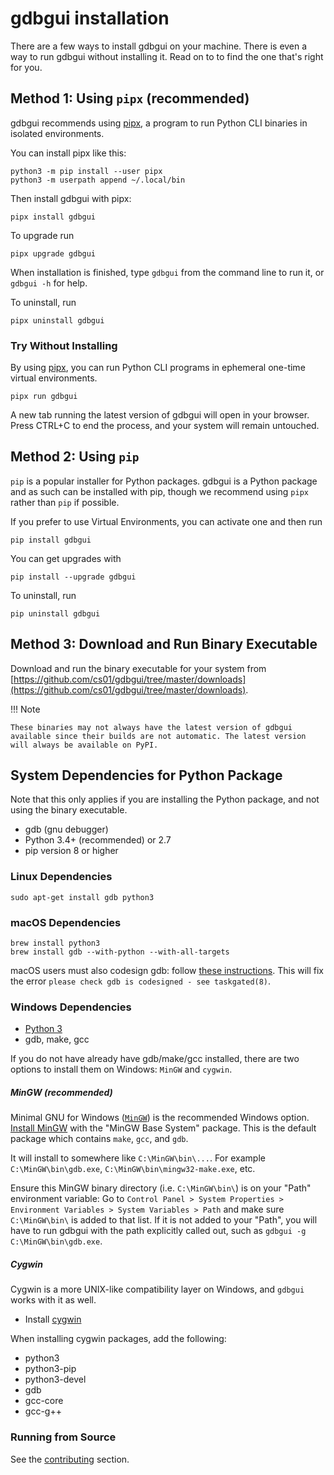 # gdbgui installation

There are a few ways to install gdbgui on your machine. There is even a way to run gdbgui without installing it. Read on to to find the one that's right for you.

## Method 1: Using `pipx` (recommended)

gdbgui recommends using [pipx](https://github.com/pipxproject/pipx), a program to run Python CLI binaries in isolated environments.

You can install pipx like this:

```
python3 -m pip install --user pipx
python3 -m userpath append ~/.local/bin
```

Then install gdbgui with pipx:

```
pipx install gdbgui
```

To upgrade run

```
pipx upgrade gdbgui
```

When installation is finished, type `gdbgui` from the command line to run it, or `gdbgui -h` for help.

To uninstall, run

```
pipx uninstall gdbgui
```

### Try Without Installing

By using [pipx](https://github.com/pipxproject/pipx), you can run Python CLI programs in ephemeral one-time virtual environments.

```
pipx run gdbgui
```

A new tab running the latest version of gdbgui will open in your browser. Press CTRL+C to end the process, and your system will remain untouched.

## Method 2: Using `pip`

`pip` is a popular installer for Python packages. gdbgui is a Python package and as such can be installed with pip, though we recommend using `pipx` rather than `pip` if possible.

If you prefer to use Virtual Environments, you can activate one and then run

```
pip install gdbgui
```

You can get upgrades with

```
pip install --upgrade gdbgui
```

To uninstall, run

```
pip uninstall gdbgui
```

## Method 3: Download and Run Binary Executable

Download and run the binary executable for your system from [https://github.com/cs01/gdbgui/tree/master/downloads](https://github.com/cs01/gdbgui/tree/master/downloads).

!!! Note

    These binaries may not always have the latest version of gdbgui available since their builds are not automatic. The latest version will always be available on PyPI.

## System Dependencies for Python Package

Note that this only applies if you are installing the Python package, and not using the binary executable.

- gdb (gnu debugger)
- Python 3.4+ (recommended) or 2.7
- pip version 8 or higher

### Linux Dependencies

    sudo apt-get install gdb python3

### macOS Dependencies

    brew install python3
    brew install gdb --with-python --with-all-targets

macOS users must also codesign gdb: follow [these
instructions](http://andresabino.com/2015/04/14/codesign-gdb-on-mac-os-x-yosemite-10-10-2/). This will fix the error
`please check gdb is codesigned - see taskgated(8)`.

### Windows Dependencies

- [Python 3](https://www.python.org/downloads/windows/)
- gdb, make, gcc

If you do not have already have gdb/make/gcc installed, there are two options to install them on Windows: `MinGW` and `cygwin`.

##### MinGW (recommended)

Minimal GNU for Windows ([`MinGW`]([http://mingw.org/)) is the recommended Windows option. [Install MinGW](https://sourceforge.net/projects/mingw/files/Installer/mingw-get-setup.exe/download) with the "MinGW Base System" package. This is the default package which contains `make`, `gcc`, and `gdb`.

It will install to somewhere like `C:\MinGW\bin\...`. For example `C:\MinGW\bin\gdb.exe`, `C:\MinGW\bin\mingw32-make.exe`, etc.

Ensure this MinGW binary directory (i.e. `C:\MinGW\bin\`) is on your "Path" environment variable: Go to `Control Panel > System Properties > Environment Variables > System Variables > Path` and make sure `C:\MinGW\bin\` is added to that list. If it is not added to your "Path", you will have to run gdbgui with the path explicitly called out, such as `gdbgui -g C:\MinGW\bin\gdb.exe`.

##### Cygwin

Cygwin is a more UNIX-like compatibility layer on Windows, and `gdbgui` works with it as well.

- Install [cygwin](https://cygwin.com/install.html)

When installing cygwin packages, add the following:

- python3
- python3-pip
- python3-devel
- gdb
- gcc-core
- gcc-g++

### Running from Source

See the [contributing](/contributing) section.
